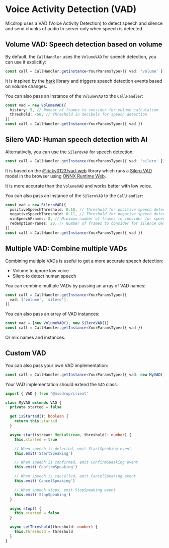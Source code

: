 # Voice Activity Detection (VAD)

Micdrop uses a VAD (Voice Activity Detection) to detect speech and silence and send chunks of audio to server only when speech is detected.

## Volume VAD: Speech detection based on volume

By default, the `CallHandler` uses the `VolumeVAD` for speech detection, you can use it explicitly:

```typescript
const call = CallHandler.getInstance<YourParamsType>({ vad: 'volume' })
```

It is inspired by the [hark](https://github.com/otalk/hark) library and triggers speech detection events based on volume changes.

You can also pass an instance of the `VolumeVAD` to the `CallHandler`:

```typescript
const vad = new VolumeVAD({
  history: 5, // Number of frames to consider for volume calculation
  threshold: -50, // Threshold in decibels for speech detection
})
const call = CallHandler.getInstance<YourParamsType>({ vad })
```

## Silero VAD: Human speech detection with AI

Alternatively, you can use the `SileroVAD` for speech detection:

```typescript
const call = CallHandler.getInstance<YourParamsType>({ vad: 'silero' })
```

It is based on the [@ricky0123/vad-web](https://github.com/ricky0123/vad) library which runs a [Silero VAD](https://github.com/snakers4/silero-vad) model in the browser using [ONNX Runtime Web](https://github.com/microsoft/onnxruntime/tree/main/js/web).

It is more accurate than the `VolumeVAD` and works better with low voice.

You can also pass an instance of the `SileroVAD` to the `CallHandler`:

```typescript
const vad = new SileroVAD({
  positiveSpeechThreshold: 0.18, // Threshold for positive speech detection
  negativeSpeechThreshold: 0.11, // Threshold for negative speech detection
  minSpeechFrames: 8, // Minimum number of frames to consider for speech detection
  redemptionFrames: 20, // Number of frames to consider for silence detection
})
const call = CallHandler.getInstance<YourParamsType>({ vad })
```

## Multiple VAD: Combine multiple VADs

Combining multiple VADs is useful to get a more accurate speech detection:

- Volume to ignore low voice
- Silero to detect human speech

You can combine multiple VADs by passing an array of VAD names:

```typescript
const call = CallHandler.getInstance<YourParamsType>({
  vad: ['volume', 'silero'],
})
```

You can also pass an array of VAD instances:

```typescript
const vad = [new VolumeVAD(), new SileroVAD()]
const call = CallHandler.getInstance<YourParamsType>({ vad })
```

Or mix names and instances.

## Custom VAD

You can also pass your own VAD implementation:

```typescript
const call = CallHandler.getInstance<YourParamsType>({ vad: new MyVAD() })
```

Your VAD implementation should extend the `VAD` class:

```typescript
import { VAD } from '@micdrop/client'

class MyVAD extends VAD {
  private started = false

  get isStarted(): boolean {
    return this.started
  }

  async start(stream: MediaStream, threshold?: number) {
    this.started = true

    // When speech is detected, emit StartSpeaking event
    this.emit('StartSpeaking')

    // When speech is confirmed, emit ConfirmSpeaking event
    this.emit('ConfirmSpeaking')

    // When speech is cancelled, emit CancelSpeaking event
    this.emit('CancelSpeaking')

    // When speech stops, emit StopSpeaking event
    this.emit('StopSpeaking')
  }

  async stop() {
    this.started = false
  }

  async setThreshold(threshold: number) {
    this.threshold = threshold
  }
}
```
